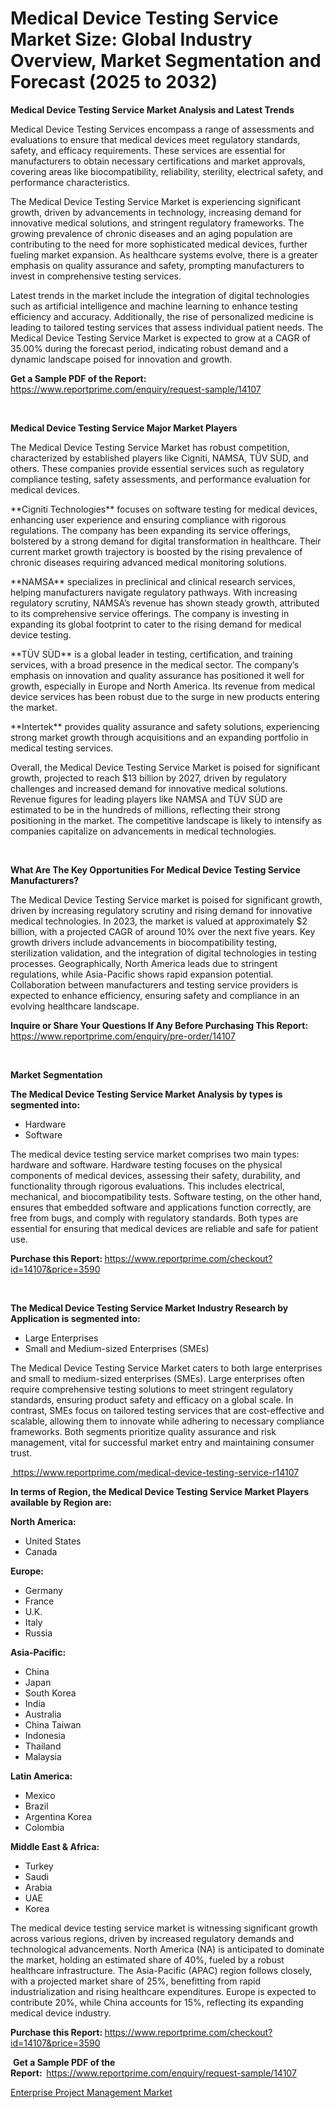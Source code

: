 <p><h1>Medical Device Testing Service Market Size: Global Industry Overview, Market Segmentation and Forecast (2025 to 2032)</h1></p><p><strong>Medical Device Testing Service Market Analysis and Latest Trends</strong></p>
<p><p>Medical Device Testing Services encompass a range of assessments and evaluations to ensure that medical devices meet regulatory standards, safety, and efficacy requirements. These services are essential for manufacturers to obtain necessary certifications and market approvals, covering areas like biocompatibility, reliability, sterility, electrical safety, and performance characteristics.</p><p>The Medical Device Testing Service Market is experiencing significant growth, driven by advancements in technology, increasing demand for innovative medical solutions, and stringent regulatory frameworks. The growing prevalence of chronic diseases and an aging population are contributing to the need for more sophisticated medical devices, further fueling market expansion. As healthcare systems evolve, there is a greater emphasis on quality assurance and safety, prompting manufacturers to invest in comprehensive testing services.</p><p>Latest trends in the market include the integration of digital technologies such as artificial intelligence and machine learning to enhance testing efficiency and accuracy. Additionally, the rise of personalized medicine is leading to tailored testing services that assess individual patient needs. The Medical Device Testing Service Market is expected to grow at a CAGR of 35.00% during the forecast period, indicating robust demand and a dynamic landscape poised for innovation and growth.</p></p>
<p><strong>Get a Sample PDF of the Report:&nbsp;</strong> <a href="https://www.reportprime.com/enquiry/request-sample/14107?utm_campaign=2265&utm_medium=2&utm_source=Github&utm_content=ia&utm_term=20032025&utm_id=medical-device-testing-service">https://www.reportprime.com/enquiry/request-sample/14107</a></p>
<p>&nbsp;</p>
<p><strong>Medical Device Testing Service Major Market Players</strong></p>
<p><p>The Medical Device Testing Service Market has robust competition, characterized by established players like Cigniti, NAMSA, TÜV SÜD, and others. These companies provide essential services such as regulatory compliance testing, safety assessments, and performance evaluation for medical devices.</p><p>**Cigniti Technologies** focuses on software testing for medical devices, enhancing user experience and ensuring compliance with rigorous regulations. The company has been expanding its service offerings, bolstered by a strong demand for digital transformation in healthcare. Their current market growth trajectory is boosted by the rising prevalence of chronic diseases requiring advanced medical monitoring solutions.</p><p>**NAMSA** specializes in preclinical and clinical research services, helping manufacturers navigate regulatory pathways. With increasing regulatory scrutiny, NAMSA’s revenue has shown steady growth, attributed to its comprehensive service offerings. The company is investing in expanding its global footprint to cater to the rising demand for medical device testing.</p><p>**TÜV SÜD** is a global leader in testing, certification, and training services, with a broad presence in the medical sector. The company’s emphasis on innovation and quality assurance has positioned it well for growth, especially in Europe and North America. Its revenue from medical device services has been robust due to the surge in new products entering the market.</p><p>**Intertek** provides quality assurance and safety solutions, experiencing strong market growth through acquisitions and an expanding portfolio in medical testing services. </p><p>Overall, the Medical Device Testing Service Market is poised for significant growth, projected to reach $13 billion by 2027, driven by regulatory challenges and increased demand for innovative medical solutions. Revenue figures for leading players like NAMSA and TÜV SÜD are estimated to be in the hundreds of millions, reflecting their strong positioning in the market. The competitive landscape is likely to intensify as companies capitalize on advancements in medical technologies.</p></p>
<p>&nbsp;</p>
<p><strong>What Are The Key Opportunities For Medical Device Testing Service Manufacturers?</strong></p>
<p><p>The Medical Device Testing Service market is poised for significant growth, driven by increasing regulatory scrutiny and rising demand for innovative medical technologies. In 2023, the market is valued at approximately $2 billion, with a projected CAGR of around 10% over the next five years. Key growth drivers include advancements in biocompatibility testing, sterilization validation, and the integration of digital technologies in testing processes. Geographically, North America leads due to stringent regulations, while Asia-Pacific shows rapid expansion potential. Collaboration between manufacturers and testing service providers is expected to enhance efficiency, ensuring safety and compliance in an evolving healthcare landscape.</p></p>
<p><strong>Inquire or Share Your Questions If Any Before Purchasing This Report:</strong> <a href="https://www.reportprime.com/enquiry/pre-order/14107?utm_campaign=2265&utm_medium=2&utm_source=Github&utm_content=ia&utm_term=20032025&utm_id=medical-device-testing-service">https://www.reportprime.com/enquiry/pre-order/14107</a></p>
<p>&nbsp;</p>
<p><strong>Market Segmentation</strong></p>
<p><strong>The Medical Device Testing Service Market Analysis by types is segmented into:</strong></p>
<p><ul><li>Hardware</li><li>Software</li></ul></p>
<p><p>The medical device testing service market comprises two main types: hardware and software. Hardware testing focuses on the physical components of medical devices, assessing their safety, durability, and functionality through rigorous evaluations. This includes electrical, mechanical, and biocompatibility tests. Software testing, on the other hand, ensures that embedded software and applications function correctly, are free from bugs, and comply with regulatory standards. Both types are essential for ensuring that medical devices are reliable and safe for patient use.</p></p>
<p><strong>Purchase this Report:&nbsp;</strong><a href="https://www.reportprime.com/checkout?id=14107&price=3590&utm_campaign=2265&utm_medium=2&utm_source=Github&utm_content=ia&utm_term=20032025&utm_id=medical-device-testing-service">https://www.reportprime.com/checkout?id=14107&price=3590</a></p>
<p>&nbsp;</p>
<p><strong>The Medical Device Testing Service Market Industry Research by Application is segmented into:</strong></p>
<p><ul><li>Large Enterprises</li><li>Small and Medium-sized Enterprises (SMEs)</li></ul></p>
<p><p>The Medical Device Testing Service Market caters to both large enterprises and small to medium-sized enterprises (SMEs). Large enterprises often require comprehensive testing solutions to meet stringent regulatory standards, ensuring product safety and efficacy on a global scale. In contrast, SMEs focus on tailored testing services that are cost-effective and scalable, allowing them to innovate while adhering to necessary compliance frameworks. Both segments prioritize quality assurance and risk management, vital for successful market entry and maintaining consumer trust.</p></p>
<p><a href="https://www.reportprime.com/medical-device-testing-service-r14107?utm_campaign=2265&utm_medium=2&utm_source=Github&utm_content=ia&utm_term=20032025&utm_id=medical-device-testing-service">&nbsp;https://www.reportprime.com/medical-device-testing-service-r14107</a></p>
<p><strong>In terms of Region, the Medical Device Testing Service Market Players available by Region are:</strong></p>
<p>
    <p> <strong> North America: </strong>
        <ul>
            <li>United States</li>
            <li>Canada</li>
        </ul>
        </p> 
    <p> <strong> Europe: </strong>
        <ul>
            <li>Germany</li>
            <li>France</li>
            <li>U.K.</li>
            <li>Italy</li>
            <li>Russia</li>
        </ul>
        </p> 
    <p> <strong> Asia-Pacific: </strong>
        <ul>
            <li>China</li>
            <li>Japan</li>
            <li>South Korea</li>
            <li>India</li>
            <li>Australia</li>
            <li>China Taiwan</li>
            <li>Indonesia</li>
            <li>Thailand</li>
            <li>Malaysia</li>
        </ul>
        </p> 
    <p> <strong> Latin America: </strong>
        <ul>
            <li>Mexico</li>
            <li>Brazil</li>
            <li>Argentina Korea</li>
            <li>Colombia</li>
        </ul>
        </p> 
    <p> <strong> Middle East & Africa: </strong>
        <ul>
            <li>Turkey</li>
            <li>Saudi</li>
            <li>Arabia</li>
            <li>UAE</li>
            <li>Korea</li>
        </ul>
    </p>
    </p>
<p><p>The medical device testing service market is witnessing significant growth across various regions, driven by increased regulatory demands and technological advancements. North America (NA) is anticipated to dominate the market, holding an estimated share of 40%, fueled by a robust healthcare infrastructure. The Asia-Pacific (APAC) region follows closely, with a projected market share of 25%, benefitting from rapid industrialization and rising healthcare expenditures. Europe is expected to contribute 20%, while China accounts for 15%, reflecting its expanding medical device industry.</p></p>
<p><strong>Purchase this Report: </strong><a href="https://www.reportprime.com/checkout?id=14107&price=3590&utm_campaign=2265&utm_medium=2&utm_source=Github&utm_content=ia&utm_term=20032025&utm_id=medical-device-testing-service">https://www.reportprime.com/checkout?id=14107&price=3590</a></p>
<p>&nbsp;<strong>Get a Sample PDF of the Report:&nbsp;&nbsp;</strong><a href="https://www.reportprime.com/enquiry/request-sample/14107?utm_campaign=2265&utm_medium=2&utm_source=Github&utm_content=ia&utm_term=20032025&utm_id=medical-device-testing-service">https://www.reportprime.com/enquiry/request-sample/14107</a></p>
<p><strong></strong></p>
<p><p><a href="https://github.com/rosamariarocque98/Market-Research-Report-List-1/blob/main/enterprise-project-management-market.md?utm_campaign=2265&utm_medium=2&utm_source=Github&utm_content=ia&utm_term=20032025&utm_id=medical-device-testing-service">Enterprise Project Management Market</a></p></p>